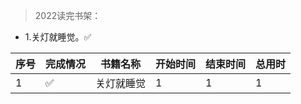 >2022读完书架：

- 1.关灯就睡觉。✅

| 序号 | 完成情况 | 书籍名称 | 开始时间 | 结束时间 | 总用时 |
| --- | --- |--- |--- |--- |--- |
| 1 | ✅ | 关灯就睡觉 | 1 | 1 | 1 |
